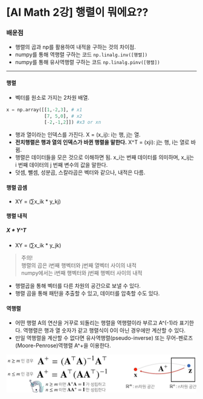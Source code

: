 # [AI Math 2강] 행렬이 뭐에요??
### 배운점
- 행렬의 곱과 np를 활용하여 내적을 구하는 것의 차이점.
- numpy를 통해 역행렬 구하는 코드 `np.linalg.inv([행렬])`
- numpy를 통해 유사역행렬 구하는 코드 `np.linalg.pinv([행렬])`
---
#### 행렬
- 벡터를 원소로 가지는 2차원 배열.
```python
x = np.array([[1,-2,3], # x1
			  [7, 5,0], # x2
              [-2,-1,2]]) #x3 or xn
```
- 행과 열이라는 인덱스를 가진다. X = (x_ij): i는 행, j는 열.
- **전치행렬은 행과 열의 인덱스가 바뀐 행렬을 말한다.** X^T = (xji): j는 행, i는 열로 바뀜.
- 행렬은 데이터들을 모은 것으로 이해하면 됨. x_i는 번째 데이터를 의미하며, x_ij는 i 번째 데이터의 j 번째 변수의 값을 말한다.
- 덧셈, 뺄셈, 성분곱, 스칼라곱은 벡터와 같으나, 내적은 다름.
#### 행렬 곱셈
- XY = (∑x_ik * y_kj)

#### 행렬 내적
##### X * Y^T
- XY = (∑x_ik * y_jk)
> 주의!<br>
> 행렬의 곱은 i번째 행벡터와 j번째 열벡터 사이의 내적<br>
> numpy에서는 i번째 행벡터와 j번째 행벡터 사이의 내적

- 행렬곱을 통해 벡터를 다른 차원의 공간으로 보낼 수 있다.
- 행렬 곱을 통해 패턴을 추출할 수 있고, 데이터를 압축할 수도 있다.

#### 역행렬
- 어떤 행렬 A의 연산을 거꾸로 되돌리는 행렬을 역행렬이라 부르고 A^(-1)라 표기한다. 역행렬은 행과 열 숫자가 같고 행렬식이 0이 아닌 경우에만 계산할 수 있다.
- 만일 역행렬을 계산할 수 없다면 유사역행렬(pseudo-inverse) 또는 무어-펜로즈(Moore-Penrose)역행렬 A^+을 이용한다.

![Inverse matrix](./equation/1.jpg)
